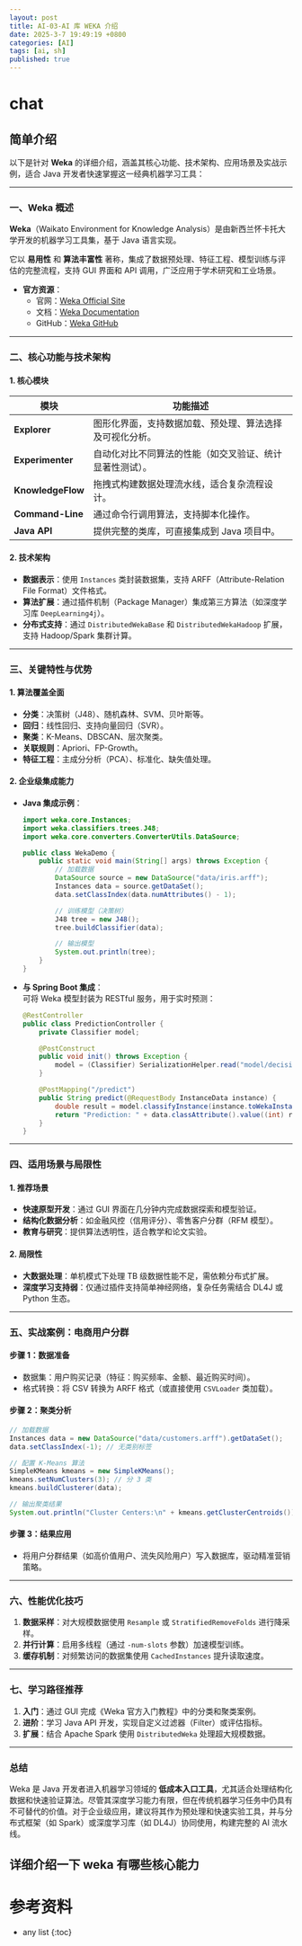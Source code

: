 ```yaml
---
layout: post
title: AI-03-AI 库 WEKA 介绍
date: 2025-3-7 19:49:19 +0800
categories: [AI]
tags: [ai, sh]
published: true
---
```





# chat

## 简单介绍

以下是针对 **Weka** 的详细介绍，涵盖其核心功能、技术架构、应用场景及实战示例，适合 Java 开发者快速掌握这一经典机器学习工具：

---

### **一、Weka 概述**
**Weka**（Waikato Environment for Knowledge Analysis）是由新西兰怀卡托大学开发的机器学习工具集，基于 Java 语言实现。

它以 **易用性** 和 **算法丰富性** 著称，集成了数据预处理、特征工程、模型训练与评估的完整流程，支持 GUI 界面和 API 调用，广泛应用于学术研究和工业场景。

- **官方资源**：
  - 官网：[Weka Official Site](https://www.cs.waikato.ac.nz/ml/weka/)
  - 文档：[Weka Documentation](https://waikato.github.io/weka-wiki/)
  - GitHub：[Weka GitHub](https://github.com/waikato/weka)

---

### **二、核心功能与技术架构**
#### **1. 核心模块**
| **模块**          | **功能描述**                                                                 |
|--------------------|-----------------------------------------------------------------------------|
| **Explorer**       | 图形化界面，支持数据加载、预处理、算法选择及可视化分析。                     |
| **Experimenter**   | 自动化对比不同算法的性能（如交叉验证、统计显著性测试）。                       |
| **KnowledgeFlow**  | 拖拽式构建数据处理流水线，适合复杂流程设计。                                 |
| **Command-Line**   | 通过命令行调用算法，支持脚本化操作。                                         |
| **Java API**       | 提供完整的类库，可直接集成到 Java 项目中。                                   |

#### **2. 技术架构**
- **数据表示**：使用 `Instances` 类封装数据集，支持 ARFF（Attribute-Relation File Format）文件格式。
- **算法扩展**：通过插件机制（Package Manager）集成第三方算法（如深度学习库 `DeepLearning4j`）。
- **分布式支持**：通过 `DistributedWekaBase` 和 `DistributedWekaHadoop` 扩展，支持 Hadoop/Spark 集群计算。

---

### **三、关键特性与优势**
#### **1. 算法覆盖全面**
- **分类**：决策树（J48）、随机森林、SVM、贝叶斯等。
- **回归**：线性回归、支持向量回归（SVR）。
- **聚类**：K-Means、DBSCAN、层次聚类。
- **关联规则**：Apriori、FP-Growth。
- **特征工程**：主成分分析（PCA）、标准化、缺失值处理。

#### **2. 企业级集成能力**
- **Java 集成示例**：
  ```java
  import weka.core.Instances;
  import weka.classifiers.trees.J48;
  import weka.core.converters.ConverterUtils.DataSource;

  public class WekaDemo {
      public static void main(String[] args) throws Exception {
          // 加载数据
          DataSource source = new DataSource("data/iris.arff");
          Instances data = source.getDataSet();
          data.setClassIndex(data.numAttributes() - 1);

          // 训练模型（决策树）
          J48 tree = new J48();
          tree.buildClassifier(data);

          // 输出模型
          System.out.println(tree);
      }
  }
  ```

- **与 Spring Boot 集成**：  
  可将 Weka 模型封装为 RESTful 服务，用于实时预测：
  ```java
  @RestController
  public class PredictionController {
      private Classifier model;

      @PostConstruct
      public void init() throws Exception {
          model = (Classifier) SerializationHelper.read("model/decision_tree.model");
      }

      @PostMapping("/predict")
      public String predict(@RequestBody InstanceData instance) {
          double result = model.classifyInstance(instance.toWekaInstance());
          return "Prediction: " + data.classAttribute().value((int) result);
      }
  }
  ```

---

### **四、适用场景与局限性**
#### **1. 推荐场景**
- **快速原型开发**：通过 GUI 界面在几分钟内完成数据探索和模型验证。
- **结构化数据分析**：如金融风控（信用评分）、零售客户分群（RFM 模型）。
- **教育与研究**：提供算法透明性，适合教学和论文实验。

#### **2. 局限性**
- **大数据处理**：单机模式下处理 TB 级数据性能不足，需依赖分布式扩展。
- **深度学习支持弱**：仅通过插件支持简单神经网络，复杂任务需结合 DL4J 或 Python 生态。

---

### **五、实战案例：电商用户分群**
#### **步骤 1：数据准备**
- 数据集：用户购买记录（特征：购买频率、金额、最近购买时间）。
- 格式转换：将 CSV 转换为 ARFF 格式（或直接使用 `CSVLoader` 类加载）。

#### **步骤 2：聚类分析**
```java
// 加载数据
Instances data = new DataSource("data/customers.arff").getDataSet();
data.setClassIndex(-1); // 无类别标签

// 配置 K-Means 算法
SimpleKMeans kmeans = new SimpleKMeans();
kmeans.setNumClusters(3); // 分 3 类
kmeans.buildClusterer(data);

// 输出聚类结果
System.out.println("Cluster Centers:\n" + kmeans.getClusterCentroids());
```

#### **步骤 3：结果应用**
- 将用户分群结果（如高价值用户、流失风险用户）写入数据库，驱动精准营销策略。

---

### **六、性能优化技巧**
1. **数据采样**：对大规模数据使用 `Resample` 或 `StratifiedRemoveFolds` 进行降采样。
2. **并行计算**：启用多线程（通过 `-num-slots` 参数）加速模型训练。
3. **缓存机制**：对频繁访问的数据集使用 `CachedInstances` 提升读取速度。

---

### **七、学习路径推荐**
1. **入门**：通过 GUI 完成《Weka 官方入门教程》中的分类和聚类案例。
2. **进阶**：学习 Java API 开发，实现自定义过滤器（Filter）或评估指标。
3. **扩展**：结合 Apache Spark 使用 `DistributedWeka` 处理超大规模数据。

---

### **总结**
Weka 是 Java 开发者进入机器学习领域的 **低成本入口工具**，尤其适合处理结构化数据和快速验证算法。尽管其深度学习能力有限，但在传统机器学习任务中仍具有不可替代的价值。对于企业级应用，建议将其作为预处理和快速实验工具，并与分布式框架（如 Spark）或深度学习库（如 DL4J）协同使用，构建完整的 AI 流水线。

## 详细介绍一下 weka 有哪些核心能力



# 参考资料

* any list
{:toc}
